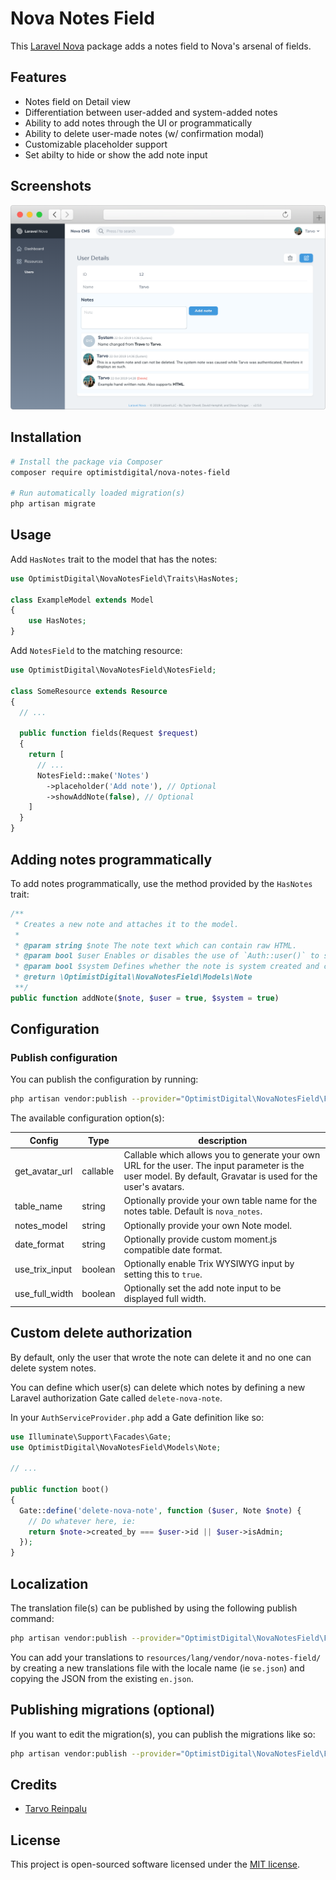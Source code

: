 # Nova Notes Field

This [Laravel Nova](https://nova.laravel.com) package adds a notes field to Nova's arsenal of fields.

## Features

- Notes field on Detail view
- Differentiation between user-added and system-added notes
- Ability to add notes through the UI or programmatically
- Ability to delete user-made notes (w/ confirmation modal)
- Customizable placeholder support
- Set abilty to hide or show the add note input

## Screenshots

![Detail view](docs/detail.png)

## Installation

```bash
# Install the package via Composer
composer require optimistdigital/nova-notes-field

# Run automatically loaded migration(s)
php artisan migrate
```

## Usage

Add `HasNotes` trait to the model that has the notes:

```php
use OptimistDigital\NovaNotesField\Traits\HasNotes;

class ExampleModel extends Model
{
    use HasNotes;
}
```

Add `NotesField` to the matching resource:

```php
use OptimistDigital\NovaNotesField\NotesField;

class SomeResource extends Resource
{
  // ...

  public function fields(Request $request)
  {
    return [
      // ...
      NotesField::make('Notes')
        ->placeholder('Add note'), // Optional
        ->showAddNote(false), // Optional
    ]
  }
}
```

## Adding notes programmatically

To add notes programmatically, use the method provided by the `HasNotes` trait:

```php
/**
 * Creates a new note and attaches it to the model.
 *
 * @param string $note The note text which can contain raw HTML.
 * @param bool $user Enables or disables the use of `Auth::user()` to set as the creator.
 * @param bool $system Defines whether the note is system created and can be deleted or not.
 * @return \OptimistDigital\NovaNotesField\Models\Note
 **/
public function addNote($note, $user = true, $system = true)
```

## Configuration

### Publish configuration

You can publish the configuration by running:

```bash
php artisan vendor:publish --provider="OptimistDigital\NovaNotesField\FieldServiceProvider" --tag="config"
```

The available configuration option(s):

| Config         | Type     | description                                                                                                                                                  |
| -------------- | -------- | ------------------------------------------------------------------------------------------------------------------------------------------------------------ |
| get_avatar_url | callable | Callable which allows you to generate your own URL for the user. The input parameter is the user model. By default, Gravatar is used for the user's avatars. |
| table_name     | string   | Optionally provide your own table name for the notes table. Default is `nova_notes`.                                                                         |
| notes_model    | string   | Optionally provide your own Note model.                                                                                                                      |
| date_format    | string   | Optionally provide custom moment.js compatible date format.                                                                                                  |
| use_trix_input | boolean  | Optionally enable Trix WYSIWYG input by setting this to `true`.                                                                                              |
| use_full_width | boolean  | Optionally set the add note input to be displayed full width.                                                                                              |

## Custom delete authorization

By default, only the user that wrote the note can delete it and no one can delete system notes.

You can define which user(s) can delete which notes by defining a new Laravel authorization Gate called `delete-nova-note`.

In your `AuthServiceProvider.php` add a Gate definition like so:

```php
use Illuminate\Support\Facades\Gate;
use OptimistDigital\NovaNotesField\Models\Note;

// ...

public function boot()
{
  Gate::define('delete-nova-note', function ($user, Note $note) {
    // Do whatever here, ie:
    return $note->created_by === $user->id || $user->isAdmin;
  });
}
```

## Localization

The translation file(s) can be published by using the following publish command:

```bash
php artisan vendor:publish --provider="OptimistDigital\NovaNotesField\FieldServiceProvider" --tag="translations"
```

You can add your translations to `resources/lang/vendor/nova-notes-field/` by creating a new translations file with the locale name (ie `se.json`) and copying the JSON from the existing `en.json`.

## Publishing migrations (optional)

If you want to edit the migration(s), you can publish the migrations like so:

```bash
php artisan vendor:publish --provider="OptimistDigital\NovaNotesField\FieldServiceProvider" --tag="migrations"
```

## Credits

- [Tarvo Reinpalu](https://github.com/Tarpsvo)

## License

This project is open-sourced software licensed under the [MIT license](LICENSE.md).
